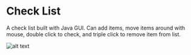 # Check List
A check list built with Java GUI. 
Can add items, move items around with mouse, double click to check, and triple click to remove item from list.

![alt text](https://scontent.fphx1-2.fna.fbcdn.net/v/t34.0-12/22155446_1413443538691598_152282551_n.png?oh=e2e603a2cccfba98043f682d10358c1f&oe=59D09CD8)
